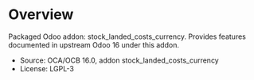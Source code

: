 # Overview

Packaged Odoo addon: stock_landed_costs_currency. Provides features documented in upstream Odoo 16 under this addon.

- Source: OCA/OCB 16.0, addon stock_landed_costs_currency
- License: LGPL-3
